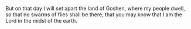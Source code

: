 But on that day I will set apart the land of Goshen, where my people dwell, so that no swarms of flies shall be there, that you may know that I am the Lord in the midst of the earth.

